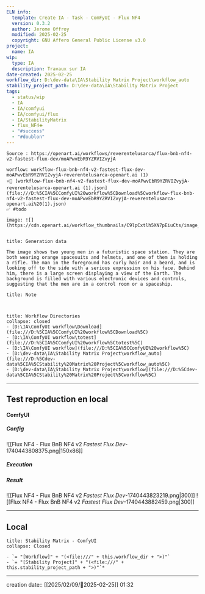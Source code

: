 ```yaml
---
ELN info:
  template: Create IA - Task - ComFyUI - Flux NF4
  version: 0.3.2
  author: Jerome Offroy
  modified: 2025-02-25
  copyright: GNU Affero General Public License v3.0
project:
  name: IA
wip:
  type: IA
  description: Travaux sur IA
date-created: 2025-02-25
workflow_dir: D:\dev-data\IA\Stability Matrix Project\workflow_auto
stability_project_path: D:\dev-data\IA\Stability Matrix Project
tags:
  - status/wip
  - IA
  - IA/comfyui
  - IA/comfyui/flux
  - IA/StabilityMatrix
  - flux_NF4➕
  - "#success"
  - "#doublon"
---
```

```ad-tip
Source : https://openart.ai/workflows/reverentelusarca/flux-bnb-nf4-v2-fastest-flux-dev/moAPwvEbR9YZRVIZvyjA

worflow: workflow-flux-bnb-nf4-v2-fastest-flux-dev-moAPwvEbR9YZRVIZvyjA-reverentelusarca-openart.ai (1)
⭐🚧 [workflow-flux-bnb-nf4-v2-fastest-flux-dev-moAPwvEbR9YZRVIZvyjA-reverentelusarca-openart.ai (1).json](file:///D:%5CIA%5CComfyUI%20workflow%5CDownload%5Cworkflow-flux-bnb-nf4-v2-fastest-flux-dev-moAPwvEbR9YZRVIZvyjA-reverentelusarca-openart.ai%20(1).json)
✅ #todo

image: ![](https://cdn.openart.ai/workflow_thumbnails/C9lpCxtlh5XN7pEiuCts/image_2dVGhGmD_1723428779001_raw.jpg)


```

````ad-quote
title: Generation data

The image shows two young men in a futuristic space station. They are both wearing orange spacesuits and helmets, and one of them is holding a rifle. The man in the foreground has curly hair and a beard, and is looking off to the side with a serious expression on his face. Behind him, there is a large screen displaying a view of the Earth. The background is filled with various electronic devices and controls, suggesting that the men are in a control room or a spaceship.

````

```ad-note
title: Note



```
```ad-info
title: Workflow Directories
collapse: closed
- [D:\IA\ComfyUI workflow\Download](file:///D:%5CIA%5CComfyUI%20workflow%5CDownload%5C)
- [D:\IA\ComfyUI workflow\totest](file:///D:%5CIA%5CComfyUI%20workflow%5Ctotest%5C)
- [D:\IA\ComfyUI workflow](file:///D:%5CIA%5CComfyUI%20workflow%5C)
- [D:\dev-data\IA\Stability Matrix Project\workflow_auto](file:///D:%5Cdev-data%5CIA%5CStability%20Matrix%20Project%5Cworkflow_auto%5C)
- [D:\dev-data\IA\Stability Matrix Project\workflow](file:///D:%5Cdev-data%5CIA%5CStability%20Matrix%20Project%5Cworkflow%5C)
```


---

## Test reproduction en local

#### ComfyUI
##### Config
![[Flux NF4 - Flux BnB NF4 v2 _Fastest Flux Dev_-1740443808375.png|150x86]]
##### Execution
##### Result
![[Flux NF4 - Flux BnB NF4 v2 _Fastest Flux Dev_-1740443823219.png|300]]  ![[Flux NF4 - Flux BnB NF4 v2 _Fastest Flux Dev_-1740443882459.png|300]]

---
## Local

```ad-tip
title: Stability Matrix - ComfyUI
collapse: Closed

- `= "[Workflow]" + "(<file:///" + this.workflow_dir + ">)"`
- `= "[Stability Project]" + "(<file:///" + this.stability_project_path + ">)"`*
```

---
creation date:: [[2025/02/09/📒2025-02-25]]  01:32

